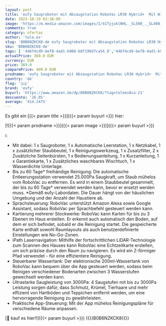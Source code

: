 ```yaml
---
layout: post
title: 'eufy Saugroboter mit Absaugstation RoboVac LR30 Hybrid+  Mit Wischfunktion  60 Tage Kapazität  iPath Laser Navigation  3000Pa Saugkraft  Multi Stockwerk Kartierung  App  Kompatibel mit Alexa'
date: 2023-10-19 03:38:09
image: 'https://m.media-amazon.com/images/I/41TyjuklNHL._SL500_._SL400_.jpg'
comments: true
category: ofertas
author: 'tole.es'
slug: 'B0B6NZKCK8-de eufy Saugroboter mit Absaugstation RoboVac LR30 Hybrid+...'
sku: 'B0B6NZKCK8-de'
tags: [ '446f4cd9-bef8-4ad1-b906-b8f199d7ca54_0','446f4cd9-bef8-4ad1-b906-b8f199d7ca54_7301','Arborist Merchandising Root','Haushaltsreiniger & Staubsauger','Küche, Haushalt & Wohnen','Ratgeber Roboterstaubsauger','Roboterstaubsauger','Self Service','Special Features Stores','Staubsauger','eufy','🇩🇪', ]
actualPrice: 369.0 EUR
currency: EUR
price: 369.0
comparePrice: 499.0 EUR
prodname: 'eufy Saugroboter mit Absaugstation RoboVac LR30 Hybrid+  Mit Wischfunktion  60 Tage Kapazität  iPath Laser Navigation  3000Pa Saugkraft  Multi Stockwerk Kartierung  App  Kompatibel mit Alexa'
country: 'de'
flag: '🇩🇪'
brand: 'eufy'
buyurl: 'https://www.amazon.de/dp/B0B6NZKCK8/?tag=tolees0ca-21'
descuento: '26.05'
average: '414.2475'
---
```


Es gibt ein [{{< param title >}}]({{< param buyurl >}}) hier:

[![{{< param prodname >}}]({{< param image >}})]({{< param buyurl >}})

ℹ️:

- Mit dabei: 1 x Saugroboter, 1 x Automatische Leerstation, 1 x Netzkabel, 1 x zusätzlicher Staubbeutel, 1 x Reinigungswerkzeug, 1 x Zusatzfilter, 2 x Zusätzliche Seitenbürsten, 1 x Bedienungsanleitung, 1 x Kurzanleitung, 1 x Garantiekarte, 1 x Zusätzliches waschbares Wischtuch, 1 x Wasserdichte Unterlage.
- Bis zu 60 Tage* freihändige Reinigung: Die automatische Entleerungsstation verwendet 25.000Pa Saugkraft, um Staub mühelos vom RoboVac zu entfernen. Es wird in einem Staubbeutel gesammelt, der bis zu 60 Tage* verwendet werden kann, bevor er ersetzt werden muss. *Gemäß eufy-Labordaten. Die Dauer hängt von der häuslichen Umgebung und der Anzahl der Haustiere ab.
- Sprachsteuerung: RoboVac unterstützt Amazon Alexa sowie Google Assistant, sodass RoboVac per Sprachbefehl gesteuert werden kann.
- Kartierung mehrerer Stockwerke: RoboVac kann Karten für bis zu 3 Ebenen im Haus erstellen. Er erkennt auch automatisch den Boden, auf dem er sich befindet, sobald er die Reinigung startet. Die gespeicherte Karte enthält sowohl Raumlayouts als auch benutzerdefinierte Einstellungen wie No-Go-Zonen.
- iPath Lasernavigation: Mithilfe der fortschrittlichen LiDAR-Technologie zum Scannen des Hauses kann RoboVac eine Echtzeitkarte erstellen, um sich präzise durch den Raum zu navigieren. Es wird ein Z-förmiger Pfad verwendet - für eine effizientere Reinigung.
- Steuerbarer Wassertank: Der elektronische 200ml-Wassertank von RoboVac kann bequem über die App gesteuert werden, sodass beim Reinigen verschiedener Bodenarten zwischen 3 Wasserstufen gewechselt werden kann.
- Ultrastarke Saugleistung von 3000Pa: 4 Saugstufen mit bis zu 3000Pa Leistung sorgen dafür, dass Schmutz, Krümel, Tierhaare und mehr effizient von Hartböden und Teppichen entfernt werden, um eine hervorragende Reinigung zu gewährleisten.
- Praktische App-Steuerung: Mit der App mühelos Reinigungspläne für verschiedene Räume anpassen.

[🛒 kauf es hier!!]({{< param buyurl >}})
{{<world>}}B0B6NZKCK8{{</world>}}
